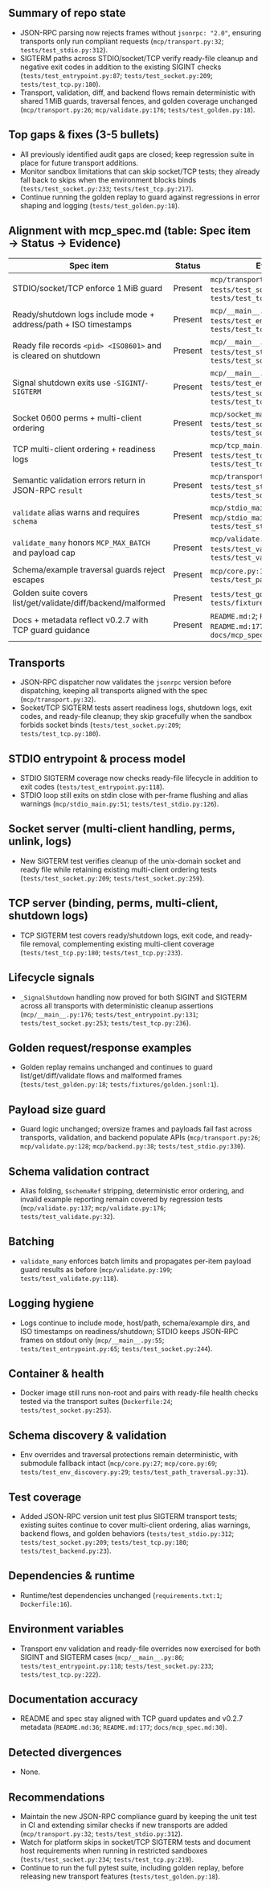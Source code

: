 ## Summary of repo state
- JSON-RPC parsing now rejects frames without `jsonrpc: "2.0"`, ensuring transports only run compliant requests (`mcp/transport.py:32`; `tests/test_stdio.py:312`).
- SIGTERM paths across STDIO/socket/TCP verify ready-file cleanup and negative exit codes in addition to the existing SIGINT checks (`tests/test_entrypoint.py:87`; `tests/test_socket.py:209`; `tests/test_tcp.py:180`).
- Transport, validation, diff, and backend flows remain deterministic with shared 1 MiB guards, traversal fences, and golden coverage unchanged (`mcp/transport.py:26`; `mcp/validate.py:176`; `tests/test_golden.py:18`).

## Top gaps & fixes (3-5 bullets)
- All previously identified audit gaps are closed; keep regression suite in place for future transport additions.
- Monitor sandbox limitations that can skip socket/TCP tests; they already fall back to skips when the environment blocks binds (`tests/test_socket.py:233`; `tests/test_tcp.py:217`).
- Continue running the golden replay to guard against regressions in error shaping and logging (`tests/test_golden.py:18`).

## Alignment with mcp_spec.md (table: Spec item → Status → Evidence)
| Spec item | Status | Evidence |
| - | - | - |
| STDIO/socket/TCP enforce 1 MiB guard | Present | `mcp/transport.py:26`; `tests/test_socket.py:141`; `tests/test_tcp.py:142` |
| Ready/shutdown logs include mode + address/path + ISO timestamps | Present | `mcp/__main__.py:165`; `tests/test_entrypoint.py:65`; `tests/test_tcp.py:160` |
| Ready file records `<pid> <ISO8601>` and is cleared on shutdown | Present | `mcp/__main__.py:139`; `tests/test_stdio.py:208`; `tests/test_socket.py:253` |
| Signal shutdown exits use `-SIGINT`/`-SIGTERM` | Present | `mcp/__main__.py:176`; `tests/test_entrypoint.py:131`; `tests/test_socket.py:253`; `tests/test_tcp.py:236` |
| Socket 0600 perms + multi-client ordering | Present | `mcp/socket_main.py:35`; `tests/test_socket.py:109`; `tests/test_socket.py:259` |
| TCP multi-client ordering + readiness logs | Present | `mcp/tcp_main.py:69`; `tests/test_tcp.py:111`; `tests/test_tcp.py:226` |
| Semantic validation errors return in JSON-RPC `result` | Present | `mcp/transport.py:85`; `tests/test_stdio.py:320`; `tests/test_socket.py:144` |
| `validate` alias warns and requires `schema` | Present | `mcp/stdio_main.py:24`; `mcp/stdio_main.py:28`; `tests/test_stdio.py:138` |
| `validate_many` honors `MCP_MAX_BATCH` and payload cap | Present | `mcp/validate.py:199`; `tests/test_validate.py:118`; `tests/test_validate.py:145` |
| Schema/example traversal guards reject escapes | Present | `mcp/core.py:16`; `mcp/core.py:61`; `tests/test_path_traversal.py:31` |
| Golden suite covers list/get/validate/diff/backend/malformed | Present | `tests/test_golden.py:18`; `tests/fixtures/golden.jsonl:1` |
| Docs + metadata reflect v0.2.7 with TCP guard guidance | Present | `README.md:2`; `README.md:36`; `README.md:177`; `docs/mcp_spec.md:30` |

## Transports
- JSON-RPC dispatcher now validates the `jsonrpc` version before dispatching, keeping all transports aligned with the spec (`mcp/transport.py:32`).
- Socket/TCP SIGTERM tests assert readiness logs, shutdown logs, exit codes, and ready-file cleanup; they skip gracefully when the sandbox forbids socket binds (`tests/test_socket.py:209`; `tests/test_tcp.py:180`).

## STDIO entrypoint & process model
- STDIO SIGTERM coverage now checks ready-file lifecycle in addition to exit codes (`tests/test_entrypoint.py:118`).
- STDIO loop still exits on stdin close with per-frame flushing and alias warnings (`mcp/stdio_main.py:51`; `tests/test_stdio.py:126`).

## Socket server (multi-client handling, perms, unlink, logs)
- New SIGTERM test verifies cleanup of the unix-domain socket and ready file while retaining existing multi-client ordering tests (`tests/test_socket.py:209`; `tests/test_socket.py:259`).

## TCP server (binding, perms, multi-client, shutdown logs)
- TCP SIGTERM test covers ready/shutdown logs, exit code, and ready-file removal, complementing existing multi-client coverage (`tests/test_tcp.py:180`; `tests/test_tcp.py:233`).

## Lifecycle signals
- `_SignalShutdown` handling now proved for both SIGINT and SIGTERM across all transports with deterministic cleanup assertions (`mcp/__main__.py:176`; `tests/test_entrypoint.py:131`; `tests/test_socket.py:253`; `tests/test_tcp.py:236`).

## Golden request/response examples
- Golden replay remains unchanged and continues to guard list/get/diff/validate flows and malformed frames (`tests/test_golden.py:18`; `tests/fixtures/golden.jsonl:1`).

## Payload size guard
- Guard logic unchanged; oversize frames and payloads fail fast across transports, validation, and backend populate APIs (`mcp/transport.py:26`; `mcp/validate.py:128`; `mcp/backend.py:38`; `tests/test_stdio.py:330`).

## Schema validation contract
- Alias folding, `$schemaRef` stripping, deterministic error ordering, and invalid example reporting remain covered by regression tests (`mcp/validate.py:137`; `mcp/validate.py:176`; `tests/test_validate.py:32`).

## Batching
- `validate_many` enforces batch limits and propagates per-item payload guard results as before (`mcp/validate.py:199`; `tests/test_validate.py:118`).

## Logging hygiene
- Logs continue to include mode, host/path, schema/example dirs, and ISO timestamps on readiness/shutdown; STDIO keeps JSON-RPC frames on stdout only (`mcp/__main__.py:55`; `tests/test_entrypoint.py:65`; `tests/test_socket.py:244`).

## Container & health
- Docker image still runs non-root and pairs with ready-file health checks tested via the transport suites (`Dockerfile:24`; `tests/test_socket.py:253`).

## Schema discovery & validation
- Env overrides and traversal protections remain deterministic, with submodule fallback intact (`mcp/core.py:27`; `mcp/core.py:69`; `tests/test_env_discovery.py:29`; `tests/test_path_traversal.py:31`).

## Test coverage
- Added JSON-RPC version unit test plus SIGTERM transport tests; existing suites continue to cover multi-client ordering, alias warnings, backend flows, and golden behaviors (`tests/test_stdio.py:312`; `tests/test_socket.py:209`; `tests/test_tcp.py:180`; `tests/test_backend.py:23`).

## Dependencies & runtime
- Runtime/test dependencies unchanged (`requirements.txt:1`; `Dockerfile:16`).

## Environment variables
- Transport env validation and ready-file overrides now exercised for both SIGINT and SIGTERM cases (`mcp/__main__.py:86`; `tests/test_entrypoint.py:118`; `tests/test_socket.py:233`; `tests/test_tcp.py:222`).

## Documentation accuracy
- README and spec stay aligned with TCP guard updates and v0.2.7 metadata (`README.md:36`; `README.md:177`; `docs/mcp_spec.md:30`).

## Detected divergences
- None.

## Recommendations
- Maintain the new JSON-RPC compliance guard by keeping the unit test in CI and extending similar checks if new transports are added (`mcp/transport.py:32`; `tests/test_stdio.py:312`).
- Watch for platform skips in socket/TCP SIGTERM tests and document host requirements when running in restricted sandboxes (`tests/test_socket.py:234`; `tests/test_tcp.py:219`).
- Continue to run the full pytest suite, including golden replay, before releasing new transport features (`tests/test_golden.py:18`).
